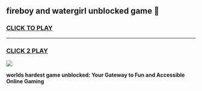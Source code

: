 
## fireboy and watergirl unblocked game 👋
<h3>
<a href="https://premium.freeplayer.one?title=fireboy_and_watergirl_unblocked_game&ref=13F">CLICK TO PLAY</a></h3>
<hr>

<h3>
<a href="https://premium.freeplayer.one?title=fireboy_and_watergirl_unblocked_game&ref=13F">CLICK 2 PLAY</a>
  
</h3>

<a href="https://premium.freeplayer.one?title=fireboy_and_watergirl_unblocked_game&ref=12F/"><img src="https://clearcache.store/games.png"></a>


**worlds hardest game unblocked: Your Gateway to Fun and Accessible Online Gaming**
